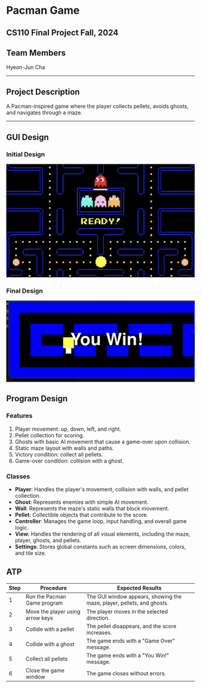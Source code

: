 # Pacman Game
## CS110 Final Project Fall, 2024


## Team Members

Hyeon-Jun Cha

***

## Project Description

A Pacman-inspired game where the player collects pellets, avoids ghosts, and navigates through a maze.

***

## GUI Design

### Initial Design

![initial gui](assets/gui.jpg)

### Final Design

![final gui](assets/finalgui.jpg)

## Program Design

### Features

1. Player movement: up, down, left, and right.
2. Pellet collection for scoring.
3. Ghosts with basic AI movement that cause a game-over upon collision.
4. Static maze layout with walls and paths.
5. Victory condition: collect all pellets.
6. Game-over condition: collision with a ghost.

### Classes

- **Player**: Handles the player's movement, collision with walls, and pellet collection.
- **Ghost**: Represents enemies with simple AI movement.
- **Wall**: Represents the maze's static walls that block movement.
- **Pellet**: Collectible objects that contribute to the score.
- **Controller**: Manages the game loop, input handling, and overall game logic.
- **View**: Handles the rendering of all visual elements, including the maze, player, ghosts, and pellets.
- **Settings**: Stores global constants such as screen dimensions, colors, and tile size.

## ATP

| Step | Procedure                          | Expected Results                                     |
|------|------------------------------------|-----------------------------------------------------|
| 1    | Run the Pacman Game program        | The GUI window appears, showing the maze, player, pellets, and ghosts. |
| 2    | Move the player using arrow keys   | The player moves in the selected direction.         |
| 3    | Collide with a pellet              | The pellet disappears, and the score increases.     |
| 4    | Collide with a ghost               | The game ends with a "Game Over" message.           |
| 5    | Collect all pellets                | The game ends with a "You Win!" message.            |
| 6    | Close the game window              | The game closes without errors.                    |
